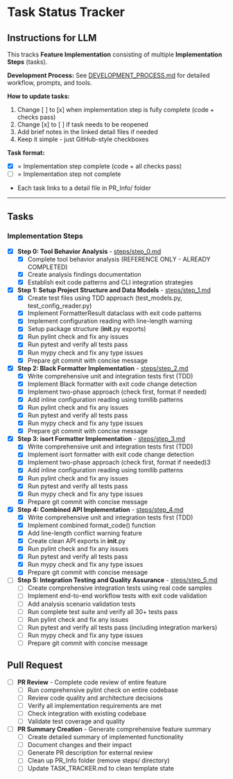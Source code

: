 # Task Status Tracker

## Instructions for LLM

This tracks **Feature Implementation** consisting of multiple **Implementation Steps** (tasks).

**Development Process:** See [DEVELOPMENT_PROCESS.md](./DEVELOPMENT_PROCESS.md) for detailed workflow, prompts, and tools.

**How to update tasks:**
1. Change [ ] to [x] when implementation step is fully complete (code + checks pass)
2. Change [x] to [ ] if task needs to be reopened
3. Add brief notes in the linked detail files if needed
4. Keep it simple - just GitHub-style checkboxes

**Task format:**
- [x] = Implementation step complete (code + all checks pass)
- [ ] = Implementation step not complete
- Each task links to a detail file in PR_Info/ folder

---

## Tasks

### Implementation Steps

- [x] **Step 0: Tool Behavior Analysis** - [steps/step_0.md](steps/step_0.md)
  - [x] Complete tool behavior analysis (REFERENCE ONLY - ALREADY COMPLETED)
  - [x] Create analysis findings documentation
  - [x] Establish exit code patterns and CLI integration strategies

- [x] **Step 1: Setup Project Structure and Data Models** - [steps/step_1.md](steps/step_1.md)
  - [x] Create test files using TDD approach (test_models.py, test_config_reader.py)
  - [x] Implement FormatterResult dataclass with exit code patterns
  - [x] Implement configuration reading with line-length warning
  - [x] Setup package structure (__init__.py exports)
  - [x] Run pylint check and fix any issues
  - [x] Run pytest and verify all tests pass
  - [x] Run mypy check and fix any type issues
  - [x] Prepare git commit with concise message

- [x] **Step 2: Black Formatter Implementation** - [steps/step_2.md](steps/step_2.md)
  - [x] Write comprehensive unit and integration tests first (TDD)
  - [x] Implement Black formatter with exit code change detection
  - [x] Implement two-phase approach (check first, format if needed)
  - [x] Add inline configuration reading using tomllib patterns
  - [x] Run pylint check and fix any issues
  - [x] Run pytest and verify all tests pass
  - [x] Run mypy check and fix any type issues
  - [x] Prepare git commit with concise message

- [x] **Step 3: isort Formatter Implementation** - [steps/step_3.md](steps/step_3.md)
  - [x] Write comprehensive unit and integration tests first (TDD)
  - [x] Implement isort formatter with exit code change detection
  - [x] Implement two-phase approach (check first, format if needed)3
  - [x] Add inline configuration reading using tomllib patterns
  - [x] Run pylint check and fix any issues
  - [x] Run pytest and verify all tests pass
  - [x] Run mypy check and fix any type issues
  - [x] Prepare git commit with concise message

- [x] **Step 4: Combined API Implementation** - [steps/step_4.md](steps/step_4.md)
  - [x] Write comprehensive unit and integration tests first (TDD)
  - [x] Implement combined format_code() function
  - [x] Add line-length conflict warning feature
  - [x] Create clean API exports in __init__.py
  - [x] Run pylint check and fix any issues
  - [x] Run pytest and verify all tests pass
  - [x] Run mypy check and fix any type issues
  - [x] Prepare git commit with concise message

- [ ] **Step 5: Integration Testing and Quality Assurance** - [steps/step_5.md](steps/step_5.md)
  - [ ] Create comprehensive integration tests using real code samples
  - [ ] Implement end-to-end workflow tests with exit code validation
  - [ ] Add analysis scenario validation tests
  - [ ] Run complete test suite and verify all 30+ tests pass
  - [ ] Run pylint check and fix any issues
  - [ ] Run pytest and verify all tests pass (including integration markers)
  - [ ] Run mypy check and fix any type issues
  - [ ] Prepare git commit with concise message

## Pull Request

- [ ] **PR Review** - Complete code review of entire feature
  - [ ] Run comprehensive pylint check on entire codebase
  - [ ] Review code quality and architecture decisions
  - [ ] Verify all implementation requirements are met
  - [ ] Check integration with existing codebase
  - [ ] Validate test coverage and quality

- [ ] **PR Summary Creation** - Generate comprehensive feature summary
  - [ ] Create detailed summary of implemented functionality
  - [ ] Document changes and their impact
  - [ ] Generate PR description for external review
  - [ ] Clean up PR_Info folder (remove steps/ directory)
  - [ ] Update TASK_TRACKER.md to clean template state
